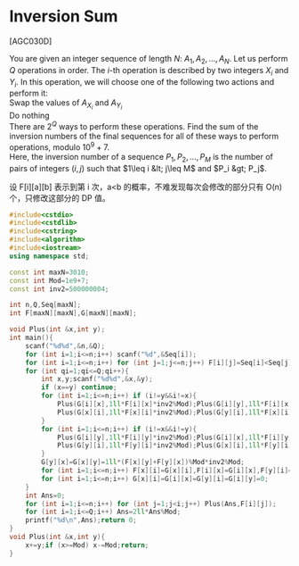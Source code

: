 # Inversion Sum
[AGC030D]

You are given an integer sequence of length $N$: $A_1,A_2,...,A_N$. Let us perform $Q$ operations in order.
The $i$-th operation is described by two integers $X_i$ and $Y_i$. In this operation, we will choose one of the following two actions and perform it:  
Swap the values of $A_{X_i}$ and $A_{Y_i}$  
Do nothing  
There are $2^Q$ ways to perform these operations. Find the sum of the inversion numbers of the final sequences for all of these ways to perform operations, modulo $10^9+7$.  
Here, the inversion number of a sequence $P_1,P_2,...,P_M$ is the number of pairs of integers $(i,j)$ such that $1\leq i &lt; j\leq M$ and $P_i &gt; P_j$.

设 F[i][a][b] 表示到第 i 次，a<b 的概率，不难发现每次会修改的部分只有 O(n) 个，只修改这部分的 DP 值。

```cpp
#include<cstdio>
#include<cstdlib>
#include<cstring>
#include<algorithm>
#include<iostream>
using namespace std;

const int maxN=3010;
const int Mod=1e9+7;
const int inv2=500000004;

int n,Q,Seq[maxN];
int F[maxN][maxN],G[maxN][maxN];

void Plus(int &x,int y);
int main(){
    scanf("%d%d",&n,&Q);
    for (int i=1;i<=n;i++) scanf("%d",&Seq[i]);
    for (int i=1;i<=n;i++) for (int j=1;j<=n;j++) F[i][j]=Seq[i]<Seq[j];
    for (int qi=1;qi<=Q;qi++){
        int x,y;scanf("%d%d",&x,&y);
        if (x==y) continue;
        for (int i=1;i<=n;i++) if (i!=y&&i!=x){
            Plus(G[i][x],1ll*F[i][x]*inv2%Mod);Plus(G[i][y],1ll*F[i][x]*inv2%Mod);
            Plus(G[x][i],1ll*F[x][i]*inv2%Mod);Plus(G[y][i],1ll*F[x][i]*inv2%Mod);
        }
        for (int i=1;i<=n;i++) if (i!=x&&i!=y){
            Plus(G[i][y],1ll*F[i][y]*inv2%Mod);Plus(G[i][x],1ll*F[i][y]*inv2%Mod);
            Plus(G[y][i],1ll*F[y][i]*inv2%Mod);Plus(G[x][i],1ll*F[y][i]*inv2%Mod);
        }
        G[y][x]=G[x][y]=1ll*(F[x][y]+F[y][x])%Mod*inv2%Mod;
        for (int i=1;i<=n;i++) F[x][i]=G[x][i],F[i][x]=G[i][x],F[y][i]=G[y][i],F[i][y]=G[i][y];
        for (int i=1;i<=n;i++) G[x][i]=G[i][x]=G[y][i]=G[i][y]=0;
    }
    int Ans=0;
    for (int i=1;i<=n;i++) for (int j=1;j<i;j++) Plus(Ans,F[i][j]);
    for (int i=1;i<=Q;i++) Ans=2ll*Ans%Mod;
    printf("%d\n",Ans);return 0;
}
void Plus(int &x,int y){
    x+=y;if (x>=Mod) x-=Mod;return;
}
```